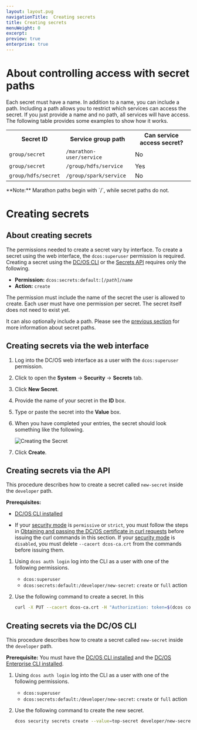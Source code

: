 ```yaml
---
layout: layout.pug
navigationTitle:  Creating secrets
title: Creating secrets
menuWeight: 0
excerpt:
preview: true
enterprise: true
---
```



# <a name="secret-paths"></a>About controlling access with secret paths

Each secret must have a name. In addition to a name, you can include a path. Including a path allows you to restrict which services can access the secret. If you just provide a name and no path, all services will have access. The following table provides some examples to show how it works.

<table class="table">
  <tr>
    <th>Secret ID</th>
    <th>Service group path</th>
    <th>Can service access secret?</th>
  </tr>
  <tr>
    <td><code>group/secret</code></td>
    <td><code>/marathon-user/service</code></td>
    <td>No</td>
  </tr>
  <tr>
    <td><code>group/secret</code></td>
    <td><code>/group/hdfs/service</code></td>
    <td>Yes</td>
  </tr>
  <tr>
    <td><code>group/hdfs/secret</code></td>
    <td><code>/group/spark/service</code></td>
    <td>No</td>
  </tr>
</table>
**Note:** Marathon paths begin with `/`, while secret paths do not.


# Creating secrets

## About creating secrets

The permissions needed to create a secret vary by interface. To create a secret using the web interface, the `dcos:superuser` permission is required. Creating a secret using the [DC/OS CLI](/1.8/usage/cli/) or the [Secrets API](/1.8/administration/secrets/secrets-api/) requires only the following.

- **Permission:** <code>dcos:secrets:default:[/<i>path</i>]/<i>name</i></code>
- **Action:** <code>create</code>

The permission must include the name of the secret the user is allowed to create. Each user must have one permission per secret. The secret itself does not need to exist yet.

It can also optionally include a path. Please see the [previous section](#secret-paths) for more information about secret paths.

## Creating secrets via the web interface

1. Log into the DC/OS web interface as a user with the `dcos:superuser` permission.

2. Click to open the **System** -> **Security** -> **Secrets** tab.

3. Click **New Secret**.

4. Provide the name of your secret in the **ID** box.

5. Type or paste the secret into the **Value** box.

6. When you have completed your entries, the secret should look something like the following.

    ![Creating the Secret](/1.8/administration/secrets/img/create-secret.png)

7. Click **Create**.


## Creating secrets via the API

This procedure describes how to create a secret called `new-secret` inside the `developer` path.

**Prerequisites:**

- [DC/OS CLI installed](/1.8/usage/cli/install/)

- If your [security mode](/1.8/administration/installing/ent/custom/configuration-parameters/#security) is `permissive` or `strict`, you must follow the steps in [Obtaining and passing the DC/OS certificate in curl requests](/1.8/administration/tls-ssl/ent/get-cert/) before issuing the curl commands in this section. If your [security mode](/1.8/administration/installing/ent/custom/configuration-parameters/#security) is `disabled`, you must delete `--cacert dcos-ca.crt` from the commands before issuing them.

1. Using `dcos auth login` log into the CLI as a user with one of the following permissions.

     - `dcos:superuser`
     - `dcos:secrets:default:/developer/new-secret`: `create` or `full` action

2. Use the following command to create a secret. In this

   ```bash
   curl -X PUT --cacert dcos-ca.crt -H "Authorization: token=$(dcos config show core.dcos_acs_token)" -d '{"value":"very-secret"}' $(dcos config show core.dcos_url)/secrets/v1/secret/default/developer/new-secret -H 'Content-Type: application/json'
   ```

## Creating secrets via the DC/OS CLI

This procedure describes how to create a secret called `new-secret` inside the `developer` path.

**Prerequisite:** You must have the [DC/OS CLI installed](/1.8/usage/cli/install/) and the  [DC/OS Enterprise CLI installed](/1.8/usage/cli/enterprise-cli/#ent-cli-install).

1. Using `dcos auth login` log into the CLI as a user with one of the following permissions.

     - `dcos:superuser`
     - `dcos:secrets:default:/developer/new-secret`: `create` or `full` action

1. Use the following command to create the new secret.

   ```bash
   dcos security secrets create --value=top-secret developer/new-secret
   ```
